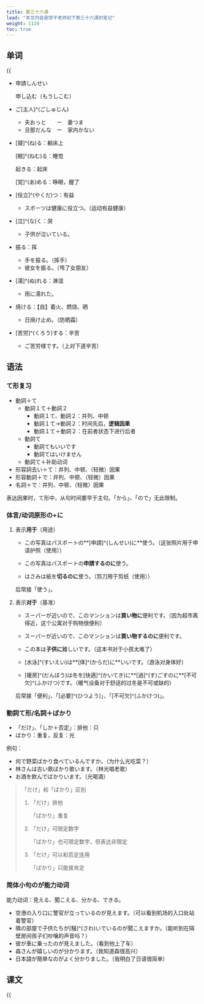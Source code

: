 ```yaml
---
title: 第三十六课
lead: "本文内容是饼干老师初下第三十六课的笔记"
weight: 1120
toc: true
---
```


## 单词

{{<audio src="https://tellyouwhat-static-1251995834.cos.ap-chongqing.myqcloud.com/audios/cs_danci/36第三十六课.mp3">}}

- 申請しんせい

  申し込む（もうしこむ）

- ご[主人]^(ごしゅじん)

  - 夫おっと　　ー　妻つま
  - 旦那だんな　ー　家内かない

- [寝]^(ね)る：躺床上

  [眠]^(ねむ)る：睡觉

  起きる：起床

  [覚]^(あ)める：睁眼，醒了

- [役立]^(やくだ)つ：有益

  - スポーツは健康に役立つ。（运动有益健康）

- [泣]^(な)く：哭

  - 子供が泣いている。

- 振る：挥

  - 手を振る。（挥手）
  - 彼女を振る。（甩了女朋友）

- [濡]^(ぬ)れる：淋湿

  - 雨に濡れた。

- 焼ける：【自】着火、燃烧、晒

  - 日焼け止め。（防晒霜）

- [苦労]^(くろう)する：辛苦

  - ご苦労様です。（上对下道辛苦）

## 语法

### て形复习

- 動詞＋て
  - 動詞１て＋動詞２
    - 動詞１て、動詞２：并列、中顿
    - 動詞１て→動詞２：时间先后，**逻辑因果**
    - 動詞１て＋動詞２：在前者状态下进行后者
  - 動詞て
    - 動詞てもいいです
    - 動詞てはいけません
  - 動詞て＋补助动词
- 形容詞去い＋て：并列、中顿、（轻微）因果
- 形容動詞＋で：并列、中顿、（轻微）因果
- 名詞＋で：并列、中顿、（轻微）因果

表达因果时，て形中，从句时间要早于主句。「から」、「ので」无此限制。

### 体言/动词原形の+に

1. 表示**用于**（用途）

   - この写真はパスポートの**[申請]^(しんせい)に**使う。（这张照片用于申请护照（使用））

   - この写真はパスポートの**申請するのに**使う。

   - はさみは紙を**切るのに**使う。（剪刀用于剪纸（使用））

   后常接「使う」。

2. 表示**对于**（基准）

   - スーパーが近いので、このマンションは**買い物に**便利です。（因为超市离得近，这个公寓对于购物很便利）

   - スーパーが近いので、このマンションは**買い物するのに**便利です。

   - この本は**子供に**難しいです。（这本书对于小孩太难了）

   - [水泳]^(すいえい)は**[体]^(からだ)に**いいです。（游泳对身体好）

   - [暖房]^(だんぼう)は冬を[快適]^(かいてき)に**[過]^(す)ごすのに**[不可欠]^(ふかけつ)です。（暖气设备对于舒适的过冬是不可或缺的）

   后常接「便利」、「[必要]^(ひつよう)」、「[不可欠]^(ふかけつ)」。

### 動詞て形/名詞＋ばかり

- 「だけ」、「しか＋否定」：排他：只
- ばかり：重复，反复：光

例句：

- 何で野菜ばかり食べているんですか。（为什么光吃菜？）
- 林さんは古い歌ばかり歌います。（林光唱老歌）
- お酒を飲んでばかりいます。（光喝酒）

> 「だけ」和「ばかり」区别
>
> 1. 「だけ」排他
>
>    「ばかり」重复
>
> 2. 「だけ」可限定数字
>
>    「ばかり」也可限定数字，但表达非限定
>
> 3. 「だけ」可以和否定连用
>
>    「ばかり」只能接肯定

### 简体小句のが能力动词

能力动词：見える、聞こえる、分かる、できる。

- 空港の入り口に警官が立っているのが見えます。（可以看到机场的入口处站着警官）
- 隣の部屋で子供たちが[騒]^(さわ)いでいるのが聞こえますか。（能听到在隔壁房间孩子们吵嚷的声音吗？）
- 彼が車に乗ったのが見えました。（看到他上了车）
- 森さんが嬉しいのが分かります。（我知道森很高兴）
- 日本語が簡単なのがよく分かりました。（我明白了日语很简单）

## 课文

{{<audio src="https://tellyouwhat-static-1251995834.cos.ap-chongqing.myqcloud.com/audios/cs_kewen/31-36课 新标日初级课文/Lesson36.mp3">}}

